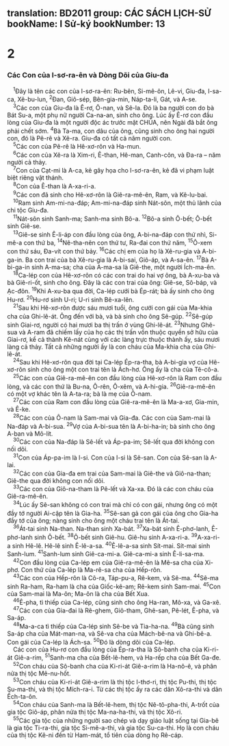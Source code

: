 translation: BD2011
group: CÁC SÁCH LỊCH-SỬ
bookName: I Sử-ký 
bookNumber: 13
-------

<div class="title"><h1>2</h1><h3>Các Con của I-sơ-ra-ên và Dòng Dõi của Giu-đa</h3></div>
<span class="verse 1su_2_1"> <sup>1</sup>Ðây là tên các con của I-sơ-ra-ên: Ru-bên, Si-mê-ôn, Lê-vi, Giu-đa, I-sa-ca, Xê-bu-lun, </span>
<span class="verse 1su_2_2"><sup>2</sup>Ðan, Giô-sép, Bên-gia-min, Náp-ta-li, Gát, và A-se.<br/></span>
<span class="verse 1su_2_3"> <sup>3</sup>Các con của Giu-đa là Ê-rơ, Ô-nan, và Sê-la. Ðó là ba người con do bà Bát Su-a, một phụ nữ người Ca-na-an, sinh cho ông. Lúc ấy Ê-rơ con đầu lòng của Giu-đa là một người độc ác trước mặt CHÚA, nên Ngài đã bắt ông phải chết sớm. </span>
<span class="verse 1su_2_4"><sup>4</sup>Bà Ta-ma, con dâu của ông, cũng sinh cho ông hai người con, đó là Pê-rê và Xê-ra. Giu-đa có tất cả năm người con.<br/></span>
<span class="verse 1su_2_5"> <sup>5</sup>Các con của Pê-rê là Hê-xơ-rôn và Ha-mun.<br/></span>
<span class="verse 1su_2_6"> <sup>6</sup>Các con của Xê-ra là Xim-ri, Ê-than, Hê-man, Canh-côn, và Ða-ra – năm người cả thảy.<br/></span>
<span class="verse 1su_2_7"> <sup>7</sup>Con của Cạt-mi là A-ca, kẻ gây họa cho I-sơ-ra-ên, kẻ đã vi phạm luật biệt riêng vật thánh.<br/></span>
<span class="verse 1su_2_8"> <sup>8</sup>Con của Ê-than là A-xa-ri-a.<br/></span>
<span class="verse 1su_2_9"> <sup>9</sup>Các con đã sinh cho Hê-xơ-rôn là Giê-ra-mê-ên, Ram, và Kê-lu-bai.<br/></span>
<span class="verse 1su_2_10"> <sup>10</sup>Ram sinh Am-mi-na-đáp; Am-mi-na-đáp sinh Nát-sôn, một thủ lãnh của chi tộc Giu-đa.<br/></span>
<span class="verse 1su_2_11"> <sup>11</sup>Nát-sôn sinh Sanh-ma; Sanh-ma sinh Bô-a. </span>
<span class="verse 1su_2_12"><sup>12</sup>Bô-a sinh Ô-bết; Ô-bết sinh Giê-se.<br/></span>
<span class="verse 1su_2_13"> <sup>13</sup>Giê-se sinh Ê-li-áp con đầu lòng của ông, A-bi-na-đáp con thứ nhì, Si-mê-a con thứ ba, </span>
<span class="verse 1su_2_14"><sup>14</sup>Nê-tha-nên con thứ tư, Ra-đai con thứ năm, </span>
<span class="verse 1su_2_15"><sup>15</sup>Ô-xem con thứ sáu, Ða-vít con thứ bảy. </span>
<span class="verse 1su_2_16"><sup>16</sup>Các chị em của họ là Xê-ru-gia và A-bi-ga-in. Ba con trai của bà Xê-ru-gia là A-bi-sai, Giô-áp, và A-sa-ên. </span>
<span class="verse 1su_2_17"><sup>17</sup>Bà A-bi-ga-in sinh A-ma-sa; cha của A-ma-sa là Giê-the, một người Ích-ma-ên.<br/></span>
<span class="verse 1su_2_18"> <sup>18</sup>Ca-lép con của Hê-xơ-rôn có các con trai do hai vợ ông, bà A-xu-ba và bà Giê-ri-ốt, sinh cho ông. Ðây là các con trai của ông: Giê-se, Sô-báp, và Ạc-đôn. </span>
<span class="verse 1su_2_19"><sup>19</sup>Khi A-xu-ba qua đời, Ca-lép cưới bà Ép-rát; bà ấy sinh cho ông Hu-rơ. </span>
<span class="verse 1su_2_20"><sup>20</sup>Hu-rơ sinh U-ri; U-ri sinh Bê-xa-lên.<br/></span>
<span class="verse 1su_2_21"> <sup>21</sup>Sau khi Hê-xơ-rôn được sáu mươi tuổi, ông cưới con gái của Ma-khia cha của Ghi-lê-át. Ông đến với bà, và bà sinh cho ông Sê-gúp. </span>
<span class="verse 1su_2_22"><sup>22</sup>Sê-gúp sinh Giai-rơ, người có hai mươi ba thị trấn ở vùng Ghi-lê-át. </span>
<span class="verse 1su_2_23"><sup>23</sup>Nhưng Ghê-sua và A-ram đã chiếm lấy của họ các thị trấn vốn thuộc quyền sở hữu của Giai-rơ, kể cả thành Kê-nát cùng với các làng trực thuộc thành ấy, sáu mươi làng cả thảy. Tất cả những người ấy là con cháu của Ma-khia cha của Ghi-lê-át.<br/></span>
<span class="verse 1su_2_24"> <sup>24</sup>Sau khi Hê-xơ-rôn qua đời tại Ca-lép Ép-ra-tha, bà A-bi-gia vợ của Hê-xơ-rôn sinh cho ông một con trai tên là Ách-hơ. Ông ấy là cha của Tê-cô-a.<br/></span>
<span class="verse 1su_2_25"> <sup>25</sup>Các con của Giê-ra-mê-ên con đầu lòng của Hê-xơ-rôn là Ram con đầu lòng, và các con thứ là Bu-na, Ô-rên, Ô-xêm, và A-hi-gia. </span>
<span class="verse 1su_2_26"><sup>26</sup>Giê-ra-mê-ên có một vợ khác tên là A-ta-ra; bà là mẹ của Ô-nam.<br/></span>
<span class="verse 1su_2_27"> <sup>27</sup>Các con của Ram con đầu lòng của Giê-ra-mê-ên là Ma-a-xơ, Gia-min, và Ê-ke.<br/></span>
<span class="verse 1su_2_28"> <sup>28</sup>Các con của Ô-nam là Sam-mai và Gia-đa. Các con của Sam-mai là Na-đáp và A-bi-sua. </span>
<span class="verse 1su_2_29"><sup>29</sup>Vợ của A-bi-sua tên là A-bi-ha-in; bà sinh cho ông A-ban và Mô-lít.<br/></span>
<span class="verse 1su_2_30"> <sup>30</sup>Các con của Na-đáp là Sê-lết và Áp-pa-im; Sê-lết qua đời không con nối dõi.<br/></span>
<span class="verse 1su_2_31"> <sup>31</sup>Con của Áp-pa-im là I-si. Con của I-si là Sê-san. Con của Sê-san là A-lai.<br/></span>
<span class="verse 1su_2_32"> <sup>32</sup>Các con của Gia-đa em trai của Sam-mai là Giê-the và Giô-na-than; Giê-the qua đời không con nối dõi.<br/></span>
<span class="verse 1su_2_33"> <sup>33</sup>Các con của Giô-na-tham là Pê-lết và Xa-xa. Ðó là các con cháu của Giê-ra-mê-ên.<br/></span>
<span class="verse 1su_2_34"> <sup>34</sup>Lúc ấy Sê-san không có con trai mà chỉ có con gái, nhưng ông có một đầy tớ người Ai-cập tên là Gia-ha. </span>
<span class="verse 1su_2_35"><sup>35</sup>Sê-san gả con gái của ông cho Gia-ha đầy tớ của ông; nàng sinh cho ông một cháu trai tên là Át-tai.<br/></span>
<span class="verse 1su_2_36"> <sup>36</sup>Át-tai sinh Na-than. Na-than sinh Xa-bát. </span>
<span class="verse 1su_2_37"><sup>37</sup>Xa-bát sinh Ê-phơ-lanh, Ê-phơ-lanh sinh Ô-bết. </span>
<span class="verse 1su_2_38"><sup>38</sup>Ô-bết sinh Giê-hu. Giê-hu sinh A-xa-ri-a. </span>
<span class="verse 1su_2_39"><sup>39</sup>A-xa-ri-a sinh Hê-lê. Hê-lê sinh Ê-lê-a-sa. </span>
<span class="verse 1su_2_40"><sup>40</sup>Ê-lê-a-sa sinh Sít-mai. Sít-mai sinh Sanh-lum. </span>
<span class="verse 1su_2_41"><sup>41</sup>Sanh-lum sinh Giê-ca-mi-a. Giê-ca-mi-a sinh Ê-li-sa-ma.<br/></span>
<span class="verse 1su_2_42"> <sup>42</sup>Con đầu lòng của Ca-lép em của Giê-ra-mê-ên là Mê-sa cha của Xi-phơ. Con thứ của Ca-lép là Ma-rê-sa cha của Hếp-rôn.<br/></span>
<span class="verse 1su_2_43"> <sup>43</sup>Các con của Hếp-rôn là Cô-ra, Táp-pu-a, Rê-kem, và Sê-ma. </span>
<span class="verse 1su_2_44"><sup>44</sup>Sê-ma sinh Ra-ham, Ra-ham là cha của Giốc-kê-am; Rê-kem sinh Sam-mai. </span>
<span class="verse 1su_2_45"><sup>45</sup>Con của Sam-mai là Ma-ôn; Ma-ôn là cha của Bết Xua.<br/></span>
<span class="verse 1su_2_46"> <sup>46</sup>Ê-pha, tì thiếp của Ca-lép, cũng sinh cho ông Ha-ran, Mô-xa, và Ga-xê.<br/></span>
<span class="verse 1su_2_47"> <sup>47</sup>Các con của Gia-đai là Rê-ghem, Giô-tham, Ghê-san, Pê-lét, Ê-pha, và Sa-áp.<br/></span>
<span class="verse 1su_2_48"> <sup>48</sup>Ma-a-ca tì thiếp của Ca-lép sinh Sê-be và Tia-ha-na. </span>
<span class="verse 1su_2_49"><sup>49</sup>Bà cũng sinh Sa-áp cha của Mát-man-na, và Sê-va cha của Mách-bê-na và Ghi-bê-a. Con gái của Ca-lép là Ách-sa. </span>
<span class="verse 1su_2_50"><sup>50</sup>Ðó là dòng dõi của Ca-lép.<br/> Các con của Hu-rơ con đầu lòng của Ép-ra-tha là Sô-banh cha của Ki-ri-át Giê-a-rim, </span>
<span class="verse 1su_2_51"><sup>51</sup>Sanh-ma cha của Bết-lê-hem, và Ha-rếp cha của Bết Ga-đe.<br/></span>
<span class="verse 1su_2_52"> <sup>52</sup>Con cháu của Sô-banh cha của Ki-ri-át Giê-a-rim là Ha-nô-ê, và phân nửa thị tộc Mê-nu-hốt.<br/></span>
<span class="verse 1su_2_53"> <sup>53</sup>Con cháu của Ki-ri-át Giê-a-rim là thị tộc I-thơ-ri, thị tộc Pu-thi, thị tộc Su-ma-thi, và thị tộc Mích-ra-i. Từ các thị tộc ấy ra các dân Xô-ra-thi và dân Ếch-ta-ôn.<br/></span>
<span class="verse 1su_2_54"> <sup>54</sup>Con cháu của Sanh-ma là Bết-lê-hem, thị tộc Nê-tô-pha-thi, A-trốt của gia tộc Giô-áp, phân nửa thị tộc Ma-na-ha-thi, và thị tộc Xô-ri.<br/></span>
<span class="verse 1su_2_55"> <sup>55</sup>Các gia tộc của những người sao chép và dạy giáo luật sống tại Gia-bê là gia tộc Ti-ra-thi, gia tộc Si-mê-a-thi, và gia tộc Su-ca-thi. Họ là con cháu của thị tộc Kê-ni đến từ Ham-mát, tổ tiên của dòng họ Rê-cáp.<br/></span>
